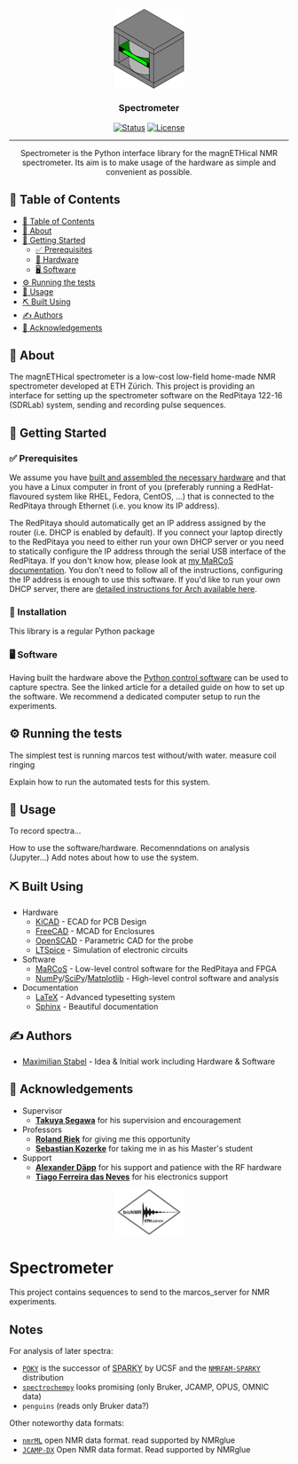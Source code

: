 <div align="center">
  <a href="" rel="noopener">
 <img width="25%" height="auto" src="logo.svg" alt="BioNMR Group Logo"></a>
</div>

<div align="center"><h3>Spectrometer</h3></div>

<div align="center">

  [![Status](https://img.shields.io/badge/status-active-success.svg)]() 
  [![License](https://img.shields.io/badge/license-GPL--3.0-orange.svg)](/LICENSE)

</div>

---

<div align="center"> Spectrometer is the Python interface library for the magnETHical NMR spectrometer. Its aim is to make usage of the hardware as simple and convenient as possible.</div>

## 📝 Table of Contents
- [📝 Table of Contents](#-table-of-contents)
- [🧐 About ](#-about-)
- [🏁 Getting Started ](#-getting-started-)
  - [✅ Prerequisites](#-prerequisites)
  - [🔧 Hardware](#-hardware)
  - [🖥️ Software](#️-software)
- [⚙️ Running the tests ](#️-running-the-tests-)
- [🧪 Usage ](#-usage-)
- [⛏️ Built Using ](#️-built-using-)
- [✍️ Authors ](#️-authors-)
- [🎉 Acknowledgements ](#-acknowledgements-)

## 🧐 About <a name = "about"></a>
The magnETHical spectrometer is a low-cost low-field home-made NMR spectrometer developed at ETH Zürich. This project is providing an interface for setting up the spectrometer software on the RedPitaya 122-16 (SDRLab) system, sending and recording pulse sequences.

## 🏁 Getting Started <a name = "getting_started"></a>

### ✅ Prerequisites
We assume you have [built and assembled the necessary hardware](../../hardware/) and that you have a Linux computer in front of you (preferably running a RedHat-flavoured system like RHEL, Fedora, CentOS, ...) that is connected to the RedPitaya through Ethernet (i.e. you know its IP address). 

The RedPitaya should automatically get an IP address assigned by the router (i.e. DHCP is enabled by default). If you connect your laptop directly to the RedPitaya you need to either run your own DHCP server or you need to statically configure the IP address through the serial USB interface of the RedPitaya. If you don't know how, please look at [my MaRCoS documentation](../marcos/README.md#connect-through-serial). You don't need to follow all of the instructions, configuring the IP address is enough to use this software. If you'd like to run your own DHCP server, there are [detailed instructions for Arch available here](https://github.com/vnegnev/marcos_extras/wiki/guide_setting_marcos_up#13a-preparing-a-local-network-vlads-linux-method).

### 🔧 Installation
This library is a regular Python package

### 🖥️ Software
Having built the hardware above the [Python control software]() can be used to capture spectra. See the linked article for a detailed guide on how to set up the software. We recommend a dedicated computer setup to run the experiments.

## ⚙️ Running the tests <a name = "tests"></a>
The simplest test is running marcos test without/with water. measure coil ringing

Explain how to run the automated tests for this system.


## 🧪 Usage <a name="usage"></a>
To record spectra...

How to use the software/hardware. Recomenndations on analysis (Jupyter...)
Add notes about how to use the system.

## ⛏️ Built Using <a name = "built_using"></a>

- Hardware
  - [KiCAD](https://www.kicad.org/) - ECAD for PCB Design
  - [FreeCAD](https://www.freecad.org/) - MCAD for Enclosures
  - [OpenSCAD](https://openscad.org/) - Parametric CAD for the probe
  - [LTSpice](https://www.analog.com/en/design-center/design-tools-and-calculators/ltspice-simulator.html) - Simulation of electronic circuits
- Software
  - [MaRCoS](https://github.com/vnegnev/marcos_extras) - Low-level control software for the RedPitaya and FPGA
  - [NumPy](https://numpy.org/)/[SciPy](https://scipy.org/)/[Matplotlib](https://matplotlib.org/) - High-level control software and analysis
- Documentation
  - [LaTeX](https://www.latex-project.org/) - Advanced typesetting system
  - [Sphinx](https://www.sphinx-doc.org) - Beautiful documentation

## ✍️ Authors <a name = "authors"></a>
- [Maximilian Stabel](mailto:mstabel@student.ethz.ch) - Idea & Initial work including Hardware & Software

## 🎉 Acknowledgements <a name = "acknowledgement"></a>
- Supervisor
  - [**Takuya Segawa**](https://chab.ethz.ch/forschung/institute-und-laboratorien/LPC/personen/people-details.html?persid=120573) for his supervision and encouragement
- Professors
  - [**Roland Riek**](https://chab.ethz.ch/en/the-department/people/faculty/person-detail.rriek.html) for giving me this opportunity
  - [**Sebastian Kozerke**](https://biomed.ee.ethz.ch/institute/People/person-detail.html?persid=61641) for taking me in as his Master's student
- Support
  - [**Alexander Däpp**](https://ssnmr.ethz.ch/the-group/people/person-detail.html?persid=147372) for his support and patience with the RF hardware
  - [**Tiago Ferreira das Neves**](https://chab.ethz.ch/en/the-department/people/a-z/person-detail.MjU3NzM4.TGlzdC82MDEsLTIxMzAxOTI4MDM=.html) for his electronics support

<div align="center">
  <a href="" rel="noopener">
 <img width="25%" height="auto" src="./logo_bionmr.png" alt="BioNMR Group Logo"></a>
</div>




# Spectrometer

This project contains sequences to send to the marcos_server for NMR experiments.

## Notes

For analysis of later spectra:
- [`POKY`](https://github.com/pokynmr/POKY) is the successor of [SPARKY](https://www.cgl.ucsf.edu/home/sparky) by UCSF and the [`NMRFAM-SPARKY`](https://nmrfam.wisc.edu/nmrfam-sparky-distribution/) distribution
- [`spectrochempy`](https://www.spectrochempy.fr) looks promising (only Bruker, JCAMP, OPUS, OMNIC data)
- `penguins` (reads only Bruker data?)

Other noteworthy data formats:
- [`nmrML`](https://github.com/nmrML/nmrML) open NMR data format. read supported by NMRglue
- [`JCAMP-DX`](http://www.jcamp-dx.org/) Open NMR data format. Read supported by NMRglue
